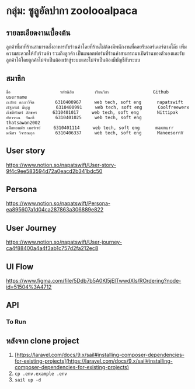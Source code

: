 # กลุ่ม: ซูลูอัลปากา zoolooalpaca

## รายละเอียดงานเบื้องต้น

ลูกค้าที่มาที่ร้านสามารถสั่งอาหารกับร้านค้าโดยที่ร้านไม่ต้องมีพนักงานที่คอยรับออร์เดอร์ตามโต๊ะ เพิ่มความสะดวกให้กับร้านค้า รวมถึงลูกค้า เป็นแพลตฟอร์มที่ร้านค้าสามารถมาเปิดร้านของตัวเองและรับลูกค้าได้โดยลูกค้าไม่จำเป็นต้องเข้าสู่ระบบและไม่จำเป็นต้องมีบัญชีกับระบบ

## สมาชิก

```
ชื่อ                   รหัสนิสิต        เรียนวิชา                 Github username
ณภัทร ดลภาวิจิต        6310400967     web tech, soft eng      napatswift
ณัฐภรณ์ มีบุญ          6310400991     web tech, soft eng      Coolfreewerx
ณิชติพักตร์ ลักขษร      6310401017     web tech, soft eng       Nittipak
ทัศวรรณ  จันกรี        6310401025     web tech, soft eng      thatsawan2002
แม็กทอมมัส เมอร์เรย์     6310401114     web tech, soft eng      maxmurr
มณีสร วิจารณกุล        6310406337     web tech, soft eng      ManeesornV
```
## User story
https://www.notion.so/napatswift/User-story-9f4c9ee583594d72a0eacd2b341bdc50

## Persona
https://www.notion.so/napatswift/Persona-ea895607a1d04ca287863a306889e822

## User Journey
https://www.notion.so/napatswift/User-journey-ca4f88400a4a4f3ab1c757d2fa212ec8

## UI Flow
https://www.figma.com/file/5Ddb7b5A0Kl5jEITwwdXls/ROrdering?node-id=51504%3A4712


## API
### To Run
## หลังจาก clone project
1. [https://laravel.com/docs/9.x/sail#installing-composer-dependencies-for-existing-projects](https://laravel.com/docs/9.x/sail#installing-composer-dependencies-for-existing-projects)
2. `cp .env.example .env`
3. `sail up -d`
